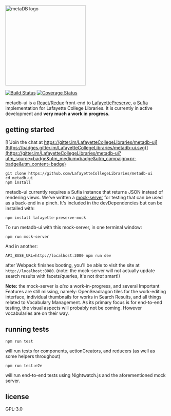 <img width="250" alt="metaDB logo" src="https://cdn.rawgit.com/LafayetteCollegeLibraries/metadb-ui/master/build/assets/logo.svg">

[![Build Status](https://travis-ci.org/LafayetteCollegeLibraries/metadb-ui.svg)](https://travis-ci.org/LafayetteCollegeLibraries/metadb-ui) [![Coverage Status](https://coveralls.io/repos/github/LafayetteCollegeLibraries/metadb-ui/badge.svg)](https://coveralls.io/github/LafayetteCollegeLibraries/metadb-ui)

metadb-ui is a [React][1]/[Redux][2] front-end to [LafayettePreserve][3], a
[Sufia][4] implementation for Lafayette College Libraries. It is currently
in active development and **very much a work in progress**. 


getting started
---------------

[![Join the chat at https://gitter.im/LafayetteCollegeLibraries/metadb-ui](https://badges.gitter.im/LafayetteCollegeLibraries/metadb-ui.svg)](https://gitter.im/LafayetteCollegeLibraries/metadb-ui?utm_source=badge&utm_medium=badge&utm_campaign=pr-badge&utm_content=badge)

```
git clone https://github.com/LafayetteCollegeLibraries/metadb-ui
cd metadb-ui
npm install
```

metadb-ui currently requires a Sufia instance that returns JSON instead of
rendering views. We've written a [mock-server][5] for testing that can be
used as a back-end in a pinch. It's included in the devDependencies but
can be installed with:

```
npm install lafayette-preserve-mock
```

To run metadb-ui with this mock-server, in one terminal window:

```
npm run mock-server
```

And in another:

```
API_BASE_URL=http://localhost:3000 npm run dev
```

after Webpack finishes booting, you'll be able to visit the site at
`http://localhost:8080`. (note: the mock-server will not actually
update search results with facets/queries, it's not _that_ smart!)

**Note:** the mock-server is _also_ a work-in-progress, and several Important
Features are still missing, namely: OpenSeadragon tiles for the work-editing
interface, individual thumbnails for works in Search Results, and all things
related to Vocabulary Management. As its primary focus is for end-to-end 
testing, the visual aspects will probably not be coming. However vocabularies
are on their way.


running tests
-------------

```
npm run test
```

will run tests for components, actionCreators, and reducers (as well as some
helpers throughout)

```
npm run test:e2e
```

will run end-to-end tests using Nightwatch.js and the aforementioned mock
server.


license
--------

GPL-3.0

[1]: https://facebook.github.io/react
[2]: http://redux.js.org
[3]: https://github.com/LafayetteCollegeLibraries/lafayette-preserve
[4]: http://sufia.io
[5]: https://github.com/LafayetteCollegeLibraries/lafayette-preserve-mock
